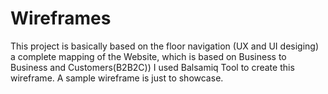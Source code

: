 # Wireframes
This project is basically based on the floor navigation (UX and UI desiging) a complete mapping of the Website, which is based on Business to Business and Customers(B2B2C))
I used Balsamiq Tool to create this wireframe.
A sample wireframe is just to showcase.
